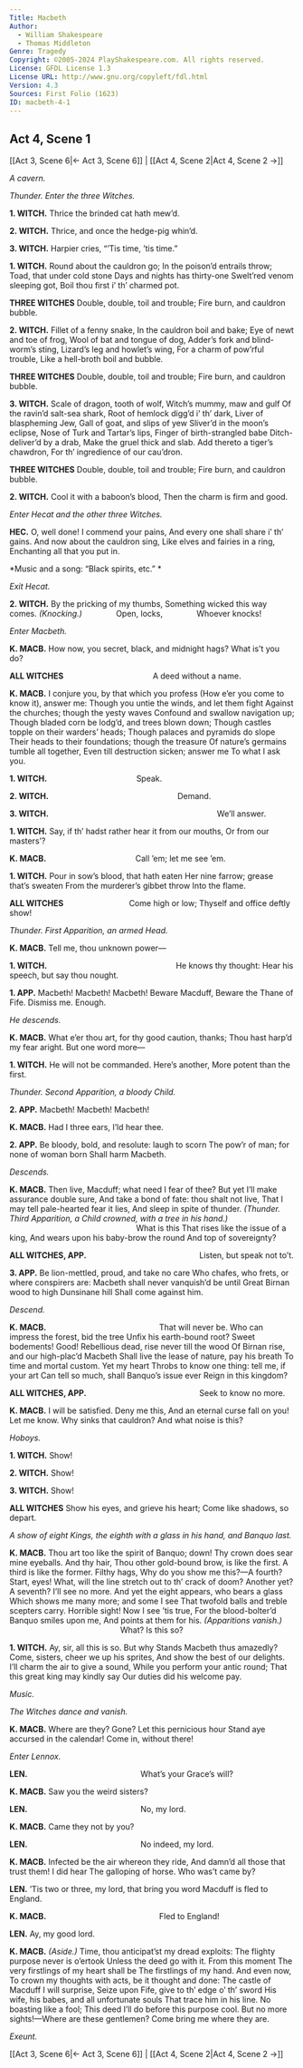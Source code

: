```yaml
---
Title: Macbeth
Author: 
  - William Shakespeare
  - Thomas Middleton
Genre: Tragedy
Copyright: ©2005-2024 PlayShakespeare.com. All rights reserved.
License: GFDL License 1.3
License URL: http://www.gnu.org/copyleft/fdl.html
Version: 4.3
Sources: First Folio (1623)
ID: macbeth-4-1
---
```


## Act 4, Scene 1
[[Act 3, Scene 6|← Act 3, Scene 6]] | [[Act 4, Scene 2|Act 4, Scene 2 →]]

*A cavern.*

*Thunder. Enter the three Witches.*

**1. WITCH.**
Thrice the brinded cat hath mew’d.

**2. WITCH.**
Thrice, and once the hedge-pig whin’d.

**3. WITCH.**
Harpier cries, “’Tis time, ’tis time.”

**1. WITCH.**
Round about the cauldron go;
In the poison’d entrails throw;
Toad, that under cold stone
Days and nights has thirty-one
Swelt’red venom sleeping got,
Boil thou first i’ th’ charmed pot.

**THREE WITCHES**
Double, double, toil and trouble;
Fire burn, and cauldron bubble.

**2. WITCH.**
Fillet of a fenny snake,
In the cauldron boil and bake;
Eye of newt and toe of frog,
Wool of bat and tongue of dog,
Adder’s fork and blind-worm’s sting,
Lizard’s leg and howlet’s wing,
For a charm of pow’rful trouble,
Like a hell-broth boil and bubble.

**THREE WITCHES**
Double, double, toil and trouble;
Fire burn, and cauldron bubble.

**3. WITCH.**
Scale of dragon, tooth of wolf,
Witch’s mummy, maw and gulf
Of the ravin’d salt-sea shark,
Root of hemlock digg’d i’ th’ dark,
Liver of blaspheming Jew,
Gall of goat, and slips of yew
Sliver’d in the moon’s eclipse,
Nose of Turk and Tartar’s lips,
Finger of birth-strangled babe
Ditch-deliver’d by a drab,
Make the gruel thick and slab.
Add thereto a tiger’s chawdron,
For th’ ingredience of our cau’dron.

**THREE WITCHES**
Double, double, toil and trouble;
Fire burn, and cauldron bubble.

**2. WITCH.**
Cool it with a baboon’s blood,
Then the charm is firm and good.

*Enter Hecat and the other three Witches.*

**HEC.**
O, well done! I commend your pains,
And every one shall share i’ th’ gains.
And now about the cauldron sing,
Like elves and fairies in a ring,
Enchanting all that you put in.

*Music and a song: “Black spirits, etc.” *

*Exit Hecat.*

**2. WITCH.**
By the pricking of my thumbs,
Something wicked this way comes.
*(Knocking.)*
    Open, locks,
    Whoever knocks!

*Enter Macbeth.*

**K. MACB.**
How now, you secret, black, and midnight hags?
What is’t you do?

**ALL WITCHES**
           A deed without a name.

**K. MACB.**
I conjure you, by that which you profess
(How e’er you come to know it), answer me:
Though you untie the winds, and let them fight
Against the churches; though the yesty waves
Confound and swallow navigation up;
Though bladed corn be lodg’d, and trees blown down;
Though castles topple on their warders’ heads;
Though palaces and pyramids do slope
Their heads to their foundations; though the treasure
Of nature’s germains tumble all together,
Even till destruction sicken; answer me
To what I ask you.

**1. WITCH.**
           Speak.

**2. WITCH.**
                Demand.

**3. WITCH.**
                     We’ll answer.

**1. WITCH.**
Say, if th’ hadst rather hear it from our mouths,
Or from our masters’?

**K. MACB.**
           Call ’em; let me see ’em.

**1. WITCH.**
Pour in sow’s blood, that hath eaten
Her nine farrow; grease that’s sweaten
From the murderer’s gibbet throw
Into the flame.

**ALL WITCHES**
        Come high or low;
Thyself and office deftly show!

*Thunder. First Apparition, an armed Head.*

**K. MACB.**
Tell me, thou unknown power⁠—

**1. WITCH.**
                He knows thy thought:
Hear his speech, but say thou nought.

**1. APP.**
Macbeth! Macbeth! Macbeth! Beware Macduff,
Beware the Thane of Fife. Dismiss me. Enough.

*He descends.*

**K. MACB.**
What e’er thou art, for thy good caution, thanks;
Thou hast harp’d my fear aright. But one word more⁠—

**1. WITCH.**
He will not be commanded. Here’s another,
More potent than the first.

*Thunder. Second Apparition, a bloody Child.*

**2. APP.**
Macbeth! Macbeth! Macbeth!

**K. MACB.**
Had I three ears, I’ld hear thee.

**2. APP.**
Be bloody, bold, and resolute: laugh to scorn
The pow’r of man; for none of woman born
Shall harm Macbeth.

*Descends.*

**K. MACB.**
Then live, Macduff; what need I fear of thee?
But yet I’ll make assurance double sure,
And take a bond of fate: thou shalt not live,
That I may tell pale-hearted fear it lies,
And sleep in spite of thunder.
*(Thunder. Third Apparition, a Child crowned, with a tree in his hand.)*
                What is this
That rises like the issue of a king,
And wears upon his baby-brow the round
And top of sovereignty?

**ALL WITCHES, APP.**
              Listen, but speak not to’t.

**3. APP.**
Be lion-mettled, proud, and take no care
Who chafes, who frets, or where conspirers are:
Macbeth shall never vanquish’d be until
Great Birnan wood to high Dunsinane hill
Shall come against him.

*Descend.*

**K. MACB.**
              That will never be.
Who can impress the forest, bid the tree
Unfix his earth-bound root? Sweet bodements! Good!
Rebellious dead, rise never till the wood
Of Birnan rise, and our high-plac’d Macbeth
Shall live the lease of nature, pay his breath
To time and mortal custom. Yet my heart
Throbs to know one thing: tell me, if your art
Can tell so much, shall Banquo’s issue ever
Reign in this kingdom?

**ALL WITCHES, APP.**
              Seek to know no more.

**K. MACB.**
I will be satisfied. Deny me this,
And an eternal curse fall on you! Let me know.
Why sinks that cauldron? And what noise is this?

*Hoboys.*

**1. WITCH.**
Show!

**2. WITCH.**
Show!

**3. WITCH.**
Show!

**ALL WITCHES**
Show his eyes, and grieve his heart;
Come like shadows, so depart.

*A show of eight Kings, the eighth with a glass in his hand, and Banquo last.*

**K. MACB.**
Thou art too like the spirit of Banquo; down!
Thy crown does sear mine eyeballs. And thy hair,
Thou other gold-bound brow, is like the first.
A third is like the former. Filthy hags,
Why do you show me this?—A fourth? Start, eyes!
What, will the line stretch out to th’ crack of doom?
Another yet? A seventh? I’ll see no more.
And yet the eight appears, who bears a glass
Which shows me many more; and some I see
That twofold balls and treble scepters carry.
Horrible sight! Now I see ’tis true,
For the blood-bolter’d Banquo smiles upon me,
And points at them for his.
*(Apparitions vanish.)*
              What? Is this so?

**1. WITCH.**
Ay, sir, all this is so. But why
Stands Macbeth thus amazedly?
Come, sisters, cheer we up his sprites,
And show the best of our delights.
I’ll charm the air to give a sound,
While you perform your antic round;
That this great king may kindly say
Our duties did his welcome pay.

*Music.*

*The Witches dance and vanish.*

**K. MACB.**
Where are they? Gone? Let this pernicious hour
Stand aye accursed in the calendar!
Come in, without there!

*Enter Lennox.*

**LEN.**
              What’s your Grace’s will?

**K. MACB.**
Saw you the weird sisters?

**LEN.**
              No, my lord.

**K. MACB.**
Came they not by you?

**LEN.**
              No indeed, my lord.

**K. MACB.**
Infected be the air whereon they ride,
And damn’d all those that trust them! I did hear
The galloping of horse. Who was’t came by?

**LEN.**
’Tis two or three, my lord, that bring you word
Macduff is fled to England.

**K. MACB.**
              Fled to England!

**LEN.**
Ay, my good lord.

**K. MACB.**
*(Aside.)*
Time, thou anticipat’st my dread exploits:
The flighty purpose never is o’ertook
Unless the deed go with it. From this moment
The very firstlings of my heart shall be
The firstlings of my hand. And even now,
To crown my thoughts with acts, be it thought and done:
The castle of Macduff I will surprise,
Seize upon Fife, give to th’ edge o’ th’ sword
His wife, his babes, and all unfortunate souls
That trace him in his line. No boasting like a fool;
This deed I’ll do before this purpose cool.
But no more sights!—Where are these gentlemen?
Come bring me where they are.

*Exeunt.*

[[Act 3, Scene 6|← Act 3, Scene 6]] | [[Act 4, Scene 2|Act 4, Scene 2 →]]